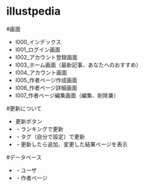 # illustpedia

#画面
 - I000_インデックス
 - I001_ログイン画面
 - I002_アカウント登録画面
 - I003_ホーム画面（最新記事、あなたへのおすすめ）
 - I004_アカウント画面
 - I005_作者ページ作成画面
 - I006_作者ページ詳細画面
 - I007_作者ページ編集画面（編集、削除兼）

#更新について
 - 更新ボタン
 - ・ランキングで更新
 - ・タグ（自分で設定）で更新
 - ・更新したら追加、変更した結果ページを表示

#データベース
 - ・ユーザ
 - ・作者ページ
